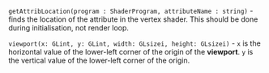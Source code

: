 `getAttribLocation(program : ShaderProgram, attributeName : string)` - finds the location of the attribute in the vertex shader. This should be done during initialisation, not render loop.

`viewport(x: GLint, y: GLint, width: GLsizei, height: GLsizei)` - `x` is the horizontal value of the lower-left corner of the origin of the **viewport**. `y` is the vertical value of the lower-left corner of the origin.
